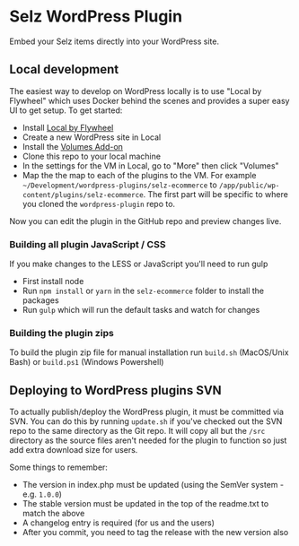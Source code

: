 # Selz WordPress Plugin

Embed your Selz items directly into your WordPress site.

## Local development

The easiest way to develop on WordPress locally is to use "Local by Flywheel" which uses Docker behind the scenes and provides a super easy UI to get setup. To get started:

-   Install [Local by Flywheel](https://local.getflywheel.com)
-   Create a new WordPress site in Local
-   Install the [Volumes Add-on](https://github.com/getflywheel/local-addon-volumes#downloading-a-release)
-   Clone this repo to your local machine
-   In the settings for the VM in Local, go to "More" then click "Volumes"
-   Map the the map to each of the plugins to the VM. For example `~/Development/wordpress-plugins/selz-ecommerce` to `/app/public/wp-content/plugins/selz-ecommerce`. The first part will be specific to where you cloned the `wordpress-plugin` repo to.

Now you can edit the plugin in the GitHub repo and preview changes live.

### Building all plugin JavaScript / CSS

If you make changes to the LESS or JavaScript you'll need to run gulp

-   First install node
-   Run `npm install` or `yarn` in the `selz-ecommerce` folder to install the packages
-   Run `gulp` which will run the default tasks and watch for changes

### Building the plugin zips

To build the plugin zip file for manual installation run `build.sh` (MacOS/Unix Bash) or `build.ps1` (Windows Powershell)

## Deploying to WordPress plugins SVN

To actually publish/deploy the WordPress plugin, it must be committed via SVN. You can do this by running `update.sh` if you've checked out the SVN repo to the same directory as the Git repo. It will copy all but the `/src` directory as the source files aren't needed for the plugin to function so just add extra download size for users.

Some things to remember:

-   The version in index.php must be updated (using the SemVer system - e.g. `1.0.0`)
-   The stable version must be updated in the top of the readme.txt to match the above
-   A changelog entry is required (for us and the users)
-   After you commit, you need to tag the release with the new version also
